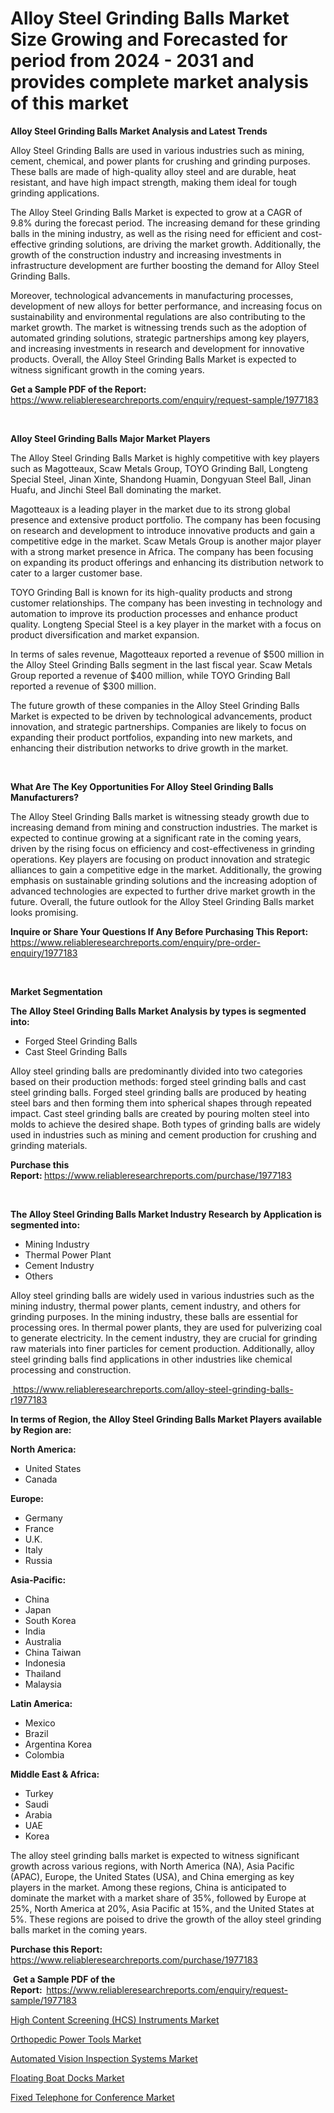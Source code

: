 <p><h1>Alloy Steel Grinding Balls Market Size Growing and Forecasted for period from 2024 - 2031 and provides complete market analysis of this market</h1></p><p><strong>Alloy Steel Grinding Balls Market Analysis and Latest Trends</strong></p>
<p><p>Alloy Steel Grinding Balls are used in various industries such as mining, cement, chemical, and power plants for crushing and grinding purposes. These balls are made of high-quality alloy steel and are durable, heat resistant, and have high impact strength, making them ideal for tough grinding applications.</p><p>The Alloy Steel Grinding Balls Market is expected to grow at a CAGR of 9.8% during the forecast period. The increasing demand for these grinding balls in the mining industry, as well as the rising need for efficient and cost-effective grinding solutions, are driving the market growth. Additionally, the growth of the construction industry and increasing investments in infrastructure development are further boosting the demand for Alloy Steel Grinding Balls.</p><p>Moreover, technological advancements in manufacturing processes, development of new alloys for better performance, and increasing focus on sustainability and environmental regulations are also contributing to the market growth. The market is witnessing trends such as the adoption of automated grinding solutions, strategic partnerships among key players, and increasing investments in research and development for innovative products. Overall, the Alloy Steel Grinding Balls Market is expected to witness significant growth in the coming years.</p></p>
<p><strong>Get a Sample PDF of the Report:&nbsp;</strong> <a href="https://www.reliableresearchreports.com/enquiry/request-sample/1977183">https://www.reliableresearchreports.com/enquiry/request-sample/1977183</a></p>
<p>&nbsp;</p>
<p><strong>Alloy Steel Grinding Balls Major Market Players</strong></p>
<p><p>The Alloy Steel Grinding Balls Market is highly competitive with key players such as Magotteaux, Scaw Metals Group, TOYO Grinding Ball, Longteng Special Steel, Jinan Xinte, Shandong Huamin, Dongyuan Steel Ball, Jinan Huafu, and Jinchi Steel Ball dominating the market.</p><p>Magotteaux is a leading player in the market due to its strong global presence and extensive product portfolio. The company has been focusing on research and development to introduce innovative products and gain a competitive edge in the market. Scaw Metals Group is another major player with a strong market presence in Africa. The company has been focusing on expanding its product offerings and enhancing its distribution network to cater to a larger customer base.</p><p>TOYO Grinding Ball is known for its high-quality products and strong customer relationships. The company has been investing in technology and automation to improve its production processes and enhance product quality. Longteng Special Steel is a key player in the market with a focus on product diversification and market expansion.</p><p>In terms of sales revenue, Magotteaux reported a revenue of $500 million in the Alloy Steel Grinding Balls segment in the last fiscal year. Scaw Metals Group reported a revenue of $400 million, while TOYO Grinding Ball reported a revenue of $300 million.</p><p>The future growth of these companies in the Alloy Steel Grinding Balls Market is expected to be driven by technological advancements, product innovation, and strategic partnerships. Companies are likely to focus on expanding their product portfolios, expanding into new markets, and enhancing their distribution networks to drive growth in the market.</p></p>
<p>&nbsp;</p>
<p><strong>What Are The Key Opportunities For Alloy Steel Grinding Balls Manufacturers?</strong></p>
<p><p>The Alloy Steel Grinding Balls market is witnessing steady growth due to increasing demand from mining and construction industries. The market is expected to continue growing at a significant rate in the coming years, driven by the rising focus on efficiency and cost-effectiveness in grinding operations. Key players are focusing on product innovation and strategic alliances to gain a competitive edge in the market. Additionally, the growing emphasis on sustainable grinding solutions and the increasing adoption of advanced technologies are expected to further drive market growth in the future. Overall, the future outlook for the Alloy Steel Grinding Balls market looks promising.</p></p>
<p><strong>Inquire or Share Your Questions If Any Before Purchasing This Report:</strong> <a href="https://www.reliableresearchreports.com/enquiry/pre-order-enquiry/1977183">https://www.reliableresearchreports.com/enquiry/pre-order-enquiry/1977183</a></p>
<p>&nbsp;</p>
<p><strong>Market Segmentation</strong></p>
<p><strong>The Alloy Steel Grinding Balls Market Analysis by types is segmented into:</strong></p>
<p><ul><li>Forged Steel Grinding Balls</li><li>Cast Steel Grinding Balls</li></ul></p>
<p><p>Alloy steel grinding balls are predominantly divided into two categories based on their production methods: forged steel grinding balls and cast steel grinding balls. Forged steel grinding balls are produced by heating steel bars and then forming them into spherical shapes through repeated impact. Cast steel grinding balls are created by pouring molten steel into molds to achieve the desired shape. Both types of grinding balls are widely used in industries such as mining and cement production for crushing and grinding materials.</p></p>
<p><strong>Purchase this Report:&nbsp;</strong><a href="https://www.reliableresearchreports.com/purchase/1977183">https://www.reliableresearchreports.com/purchase/1977183</a></p>
<p>&nbsp;</p>
<p><strong>The Alloy Steel Grinding Balls Market Industry Research by Application is segmented into:</strong></p>
<p><ul><li>Mining Industry</li><li>Thermal Power Plant</li><li>Cement Industry</li><li>Others</li></ul></p>
<p><p>Alloy steel grinding balls are widely used in various industries such as the mining industry, thermal power plants, cement industry, and others for grinding purposes. In the mining industry, these balls are essential for processing ores. In thermal power plants, they are used for pulverizing coal to generate electricity. In the cement industry, they are crucial for grinding raw materials into finer particles for cement production. Additionally, alloy steel grinding balls find applications in other industries like chemical processing and construction.</p></p>
<p><a href="https://www.reliableresearchreports.com/alloy-steel-grinding-balls-r1977183">&nbsp;https://www.reliableresearchreports.com/alloy-steel-grinding-balls-r1977183</a></p>
<p><strong>In terms of Region, the Alloy Steel Grinding Balls Market Players available by Region are:</strong></p>
<p>
    <p> <strong> North America: </strong>
        <ul>
            <li>United States</li>
            <li>Canada</li>
        </ul>
        </p> 
    <p> <strong> Europe: </strong>
        <ul>
            <li>Germany</li>
            <li>France</li>
            <li>U.K.</li>
            <li>Italy</li>
            <li>Russia</li>
        </ul>
        </p> 
    <p> <strong> Asia-Pacific: </strong>
        <ul>
            <li>China</li>
            <li>Japan</li>
            <li>South Korea</li>
            <li>India</li>
            <li>Australia</li>
            <li>China Taiwan</li>
            <li>Indonesia</li>
            <li>Thailand</li>
            <li>Malaysia</li>
        </ul>
        </p> 
    <p> <strong> Latin America: </strong>
        <ul>
            <li>Mexico</li>
            <li>Brazil</li>
            <li>Argentina Korea</li>
            <li>Colombia</li>
        </ul>
        </p> 
    <p> <strong> Middle East & Africa: </strong>
        <ul>
            <li>Turkey</li>
            <li>Saudi</li>
            <li>Arabia</li>
            <li>UAE</li>
            <li>Korea</li>
        </ul>
    </p>
    </p>
<p><p>The alloy steel grinding balls market is expected to witness significant growth across various regions, with North America (NA), Asia Pacific (APAC), Europe, the United States (USA), and China emerging as key players in the market. Among these regions, China is anticipated to dominate the market with a market share of 35%, followed by Europe at 25%, North America at 20%, Asia Pacific at 15%, and the United States at 5%. These regions are poised to drive the growth of the alloy steel grinding balls market in the coming years.</p></p>
<p><strong>Purchase this Report: </strong><a href="https://www.reliableresearchreports.com/purchase/1977183">https://www.reliableresearchreports.com/purchase/1977183</a></p>
<p>&nbsp;<strong>Get a Sample PDF of the Report:&nbsp;&nbsp;</strong><a href="https://www.reliableresearchreports.com/enquiry/request-sample/1977183">https://www.reliableresearchreports.com/enquiry/request-sample/1977183</a></p>
<p><strong></strong></p>
<p><p><a href="https://github.com/carolinehamilton5656/Market-Research-Report-List-1/blob/main/high-content-screening-hcs-instruments-market.md">High Content Screening (HCS) Instruments Market</a></p><p><a href="https://issuu.com/reportprime-2/docs/orthopedic-power-tools-market-size-2030.pptx">Orthopedic Power Tools Market</a></p><p><a href="https://www.linkedin.com/pulse/automated-vision-inspection-systems-market-trends-detailed-clbxf?trackingId=WnC4kA7YQfKeO26mqlsznA%3D%3D">Automated Vision Inspection Systems Market</a></p><p><a href="https://www.linkedin.com/pulse/insights-floating-boat-docks-industry-market-financial-otbne?trackingId=HHiy5dRwRjO3xSdyUfqOHg%3D%3D">Floating Boat Docks Market</a></p><p><a href="https://github.com/edaunhshhs/Market-Research-Report-List-1/blob/main/fixed-telephone-for-conference-market.md">Fixed Telephone for Conference Market</a></p></p>